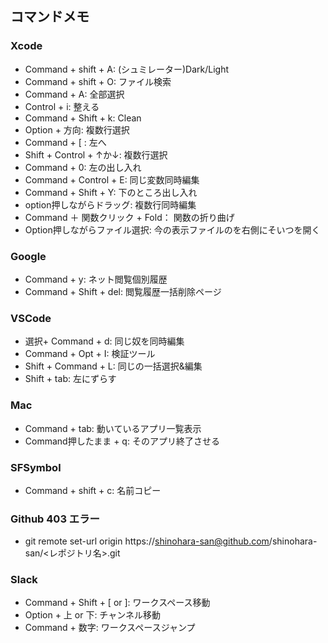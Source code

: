 ## コマンドメモ

### Xcode
- Command + shift + A: (シュミレーター)Dark/Light  
- Command + shift + O: ファイル検索  
- Command + A: 全部選択  
- Control + i: 整える  
- Command + Shift + k: Clean  
- Option + 方向: 複数行選択  
- Command + [ : 左へ  
- Shift + Control + ↑か↓: 複数行選択
- Command + 0: 左の出し入れ
- Command + Control + E: 同じ変数同時編集
- Command + Shift + Y: 下のところ出し入れ
- option押しながらドラッグ: 複数行同時編集
- Command ＋ 関数クリック + Fold： 関数の折り曲げ
- Option押しながらファイル選択: 今の表示ファイルのを右側にそいつを開く

### Google
- Command + y: ネット閲覧個別履歴  
- Command + Shift + del: 閲覧履歴一括削除ページ  

### VSCode
- 選択+ Command + d: 同じ奴を同時編集  
- Command + Opt + I: 検証ツール  
- Shift + Command + L:  同じの一括選択&編集  
- Shift + tab: 左にずらす

### Mac
- Command + tab: 動いているアプリ一覧表示  
- Command押したまま + q: そのアプリ終了させる  

### SFSymbol
- Command + shift + c: 名前コピー  

### Github 403 エラー
- git remote set-url origin https://shinohara-san@github.com/shinohara-san/<レポジトリ名>.git

### Slack
- Command + Shift + [ or ]: ワークスペース移動  
- Option + 上 or 下: チャンネル移動
- Command + 数字: ワークスペースジャンプ
